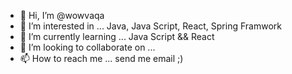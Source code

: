 - 👋 Hi, I’m @wowvaqa
- 👀 I’m interested in ... Java, Java Script, React, Spring Framwork
- 🌱 I’m currently learning ... Java Script && React
- 💞️ I’m looking to collaborate on ...
- 📫 How to reach me ... send me email ;)

<!---
wowvaqa/wowvaqa is a ✨ special ✨ repository because its `README.md` (this file) appears on your GitHub profile.
You can click the Preview link to take a look at your changes.
--->
